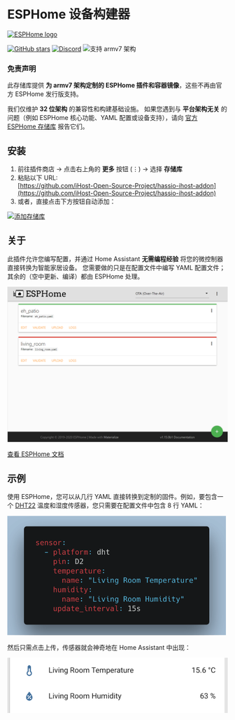 # ESPHome 设备构建器

[![ESPHome logo][logo]][website]

[![GitHub stars][github-stars-shield]][repository]
[![Discord][discord-shield]][discord]
![支持 armv7 架构](https://img.shields.io/badge/armv7-yes-green.svg)


### 免责声明

此存储库提供 **为 armv7 架构定制的 ESPHome 插件和容器镜像**，这些不再由官方 ESPHome 发行版支持。

我们仅维护 **32 位架构** 的兼容性和构建基础设施。
如果您遇到与 **平台架构无关** 的问题（例如 ESPHome 核心功能、YAML 配置或设备支持），请向 [官方 ESPHome 存储库](https://github.com/esphome/esphome) 报告它们。


## 安装
1. 前往插件商店 → 点击右上角的 **更多** 按钮 (⋮) → 选择 **存储库**  
2. 粘贴以下 URL:  
   [https://github.com/iHost-Open-Source-Project/hassio-ihost-addon](https://github.com/iHost-Open-Source-Project/hassio-ihost-addon)  
3. 或者，直接点击下方按钮自动添加：

[![添加存储库](https://my.home-assistant.io/badges/supervisor_add_addon_repository.svg)](https://my.home-assistant.io/redirect/supervisor_add_addon_repository/?repository_url=https%3A%2F%2Fgithub.com%2FiHost-Open-Source-Project%2Fhassio-ihost-addon)

## 关于

此插件允许您编写配置，并通过 Home Assistant **无需编程经验** 将您的微控制器直接转换为智能家居设备。
您需要做的只是在配置文件中编写 YAML 配置文件；其余的（空中更新、编译）都由 ESPHome 处理。

<p align="center">
<img title="ESPHome Device Builder 截图" src="https://github.com/esphome/home-assistant-addon/raw/main/esphome/images/screenshot.png" width="700px"></img>
</p>

[查看 ESPHome 文档][website]

## 示例

使用 ESPHome，您可以从几行 YAML 直接转换到定制的固件。例如，要包含一个 [DHT22][dht22] 温度和湿度传感器，您只需要在配置文件中包含 8 行 YAML：

<img title="ESPHome DHT 配置示例" src="https://github.com/esphome/home-assistant-addon/raw/main/esphome/images/dht-example.png" width="500px"></img>

然后只需点击上传，传感器就会神奇地在 Home Assistant 中出现：

<img title="ESPHome Home Assistant 发现" src="https://github.com/esphome/home-assistant-addon/raw/main/esphome/images/temperature-humidity.png" width="600px"></img>

[discord]: https://discord.gg/KhAMKrd
[repository]: https://github.com/esphome/esphome
[discord-shield]: https://img.shields.io/discord/429907082951524364.svg
[github-stars-shield]: https://img.shields.io/github/stars/esphome/esphome.svg?style=social&label=Star&maxAge=2592000
[dht22]: https://esphome.io/components/sensor/dht.html
[releases]: https://esphome.io/changelog/index.html
[logo]: https://github.com/esphome/home-assistant-addon/raw/main/esphome/logo.png
[website]: https://esphome.io/